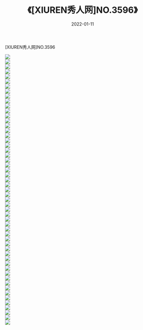 ﻿---
layout: post
title:  《[XIUREN秀人网]NO.3596》
date:   2022-01-11
img: http://pic.660000.xyz/1:/秀人网/秀人网第04部分/[XIUREN秀人网]NO.3596/000.jpg
categories: [美女, 清纯, 唯美]
---

[XIUREN秀人网]NO.3596

 ![](http://pic.660000.xyz/1:/秀人网/秀人网第04部分/[XIUREN秀人网]NO.3596/001.jpg) <br>![](http://pic.660000.xyz/1:/秀人网/秀人网第04部分/[XIUREN秀人网]NO.3596/002.jpg) <br>![](http://pic.660000.xyz/1:/秀人网/秀人网第04部分/[XIUREN秀人网]NO.3596/003.jpg) <br>![](http://pic.660000.xyz/1:/秀人网/秀人网第04部分/[XIUREN秀人网]NO.3596/004.jpg) <br>![](http://pic.660000.xyz/1:/秀人网/秀人网第04部分/[XIUREN秀人网]NO.3596/005.jpg) <br>![](http://pic.660000.xyz/1:/秀人网/秀人网第04部分/[XIUREN秀人网]NO.3596/006.jpg) <br>![](http://pic.660000.xyz/1:/秀人网/秀人网第04部分/[XIUREN秀人网]NO.3596/007.jpg) <br>![](http://pic.660000.xyz/1:/秀人网/秀人网第04部分/[XIUREN秀人网]NO.3596/008.jpg) <br>![](http://pic.660000.xyz/1:/秀人网/秀人网第04部分/[XIUREN秀人网]NO.3596/009.jpg) <br>![](http://pic.660000.xyz/1:/秀人网/秀人网第04部分/[XIUREN秀人网]NO.3596/010.jpg) <br>![](http://pic.660000.xyz/1:/秀人网/秀人网第04部分/[XIUREN秀人网]NO.3596/011.jpg) <br>![](http://pic.660000.xyz/1:/秀人网/秀人网第04部分/[XIUREN秀人网]NO.3596/012.jpg) <br>![](http://pic.660000.xyz/1:/秀人网/秀人网第04部分/[XIUREN秀人网]NO.3596/013.jpg) <br>![](http://pic.660000.xyz/1:/秀人网/秀人网第04部分/[XIUREN秀人网]NO.3596/014.jpg) <br>![](http://pic.660000.xyz/1:/秀人网/秀人网第04部分/[XIUREN秀人网]NO.3596/015.jpg) <br>![](http://pic.660000.xyz/1:/秀人网/秀人网第04部分/[XIUREN秀人网]NO.3596/016.jpg) <br>![](http://pic.660000.xyz/1:/秀人网/秀人网第04部分/[XIUREN秀人网]NO.3596/017.jpg) <br>![](http://pic.660000.xyz/1:/秀人网/秀人网第04部分/[XIUREN秀人网]NO.3596/018.jpg) <br>![](http://pic.660000.xyz/1:/秀人网/秀人网第04部分/[XIUREN秀人网]NO.3596/019.jpg) <br>![](http://pic.660000.xyz/1:/秀人网/秀人网第04部分/[XIUREN秀人网]NO.3596/020.jpg) <br>![](http://pic.660000.xyz/1:/秀人网/秀人网第04部分/[XIUREN秀人网]NO.3596/021.jpg) <br>![](http://pic.660000.xyz/1:/秀人网/秀人网第04部分/[XIUREN秀人网]NO.3596/022.jpg) <br>![](http://pic.660000.xyz/1:/秀人网/秀人网第04部分/[XIUREN秀人网]NO.3596/023.jpg) <br>![](http://pic.660000.xyz/1:/秀人网/秀人网第04部分/[XIUREN秀人网]NO.3596/024.jpg) <br>![](http://pic.660000.xyz/1:/秀人网/秀人网第04部分/[XIUREN秀人网]NO.3596/025.jpg) <br>![](http://pic.660000.xyz/1:/秀人网/秀人网第04部分/[XIUREN秀人网]NO.3596/026.jpg) <br>![](http://pic.660000.xyz/1:/秀人网/秀人网第04部分/[XIUREN秀人网]NO.3596/027.jpg) <br>![](http://pic.660000.xyz/1:/秀人网/秀人网第04部分/[XIUREN秀人网]NO.3596/028.jpg) <br>![](http://pic.660000.xyz/1:/秀人网/秀人网第04部分/[XIUREN秀人网]NO.3596/029.jpg) <br>![](http://pic.660000.xyz/1:/秀人网/秀人网第04部分/[XIUREN秀人网]NO.3596/030.jpg) <br>![](http://pic.660000.xyz/1:/秀人网/秀人网第04部分/[XIUREN秀人网]NO.3596/031.jpg) <br>![](http://pic.660000.xyz/1:/秀人网/秀人网第04部分/[XIUREN秀人网]NO.3596/032.jpg) <br>![](http://pic.660000.xyz/1:/秀人网/秀人网第04部分/[XIUREN秀人网]NO.3596/033.jpg) <br>![](http://pic.660000.xyz/1:/秀人网/秀人网第04部分/[XIUREN秀人网]NO.3596/034.jpg) <br>![](http://pic.660000.xyz/1:/秀人网/秀人网第04部分/[XIUREN秀人网]NO.3596/035.jpg) <br>![](http://pic.660000.xyz/1:/秀人网/秀人网第04部分/[XIUREN秀人网]NO.3596/036.jpg) <br>![](http://pic.660000.xyz/1:/秀人网/秀人网第04部分/[XIUREN秀人网]NO.3596/037.jpg) <br>![](http://pic.660000.xyz/1:/秀人网/秀人网第04部分/[XIUREN秀人网]NO.3596/038.jpg) <br>![](http://pic.660000.xyz/1:/秀人网/秀人网第04部分/[XIUREN秀人网]NO.3596/039.jpg) <br>![](http://pic.660000.xyz/1:/秀人网/秀人网第04部分/[XIUREN秀人网]NO.3596/040.jpg) <br>![](http://pic.660000.xyz/1:/秀人网/秀人网第04部分/[XIUREN秀人网]NO.3596/041.jpg) <br>![](http://pic.660000.xyz/1:/秀人网/秀人网第04部分/[XIUREN秀人网]NO.3596/042.jpg) <br>![](http://pic.660000.xyz/1:/秀人网/秀人网第04部分/[XIUREN秀人网]NO.3596/043.jpg) <br>![](http://pic.660000.xyz/1:/秀人网/秀人网第04部分/[XIUREN秀人网]NO.3596/044.jpg) <br>![](http://pic.660000.xyz/1:/秀人网/秀人网第04部分/[XIUREN秀人网]NO.3596/045.jpg) <br>![](http://pic.660000.xyz/1:/秀人网/秀人网第04部分/[XIUREN秀人网]NO.3596/046.jpg) <br>![](http://pic.660000.xyz/1:/秀人网/秀人网第04部分/[XIUREN秀人网]NO.3596/047.jpg) <br>![](http://pic.660000.xyz/1:/秀人网/秀人网第04部分/[XIUREN秀人网]NO.3596/048.jpg) <br>![](http://pic.660000.xyz/1:/秀人网/秀人网第04部分/[XIUREN秀人网]NO.3596/049.jpg) <br>![](http://pic.660000.xyz/1:/秀人网/秀人网第04部分/[XIUREN秀人网]NO.3596/050.jpg) <br>![](http://pic.660000.xyz/1:/秀人网/秀人网第04部分/[XIUREN秀人网]NO.3596/051.jpg) <br>![](http://pic.660000.xyz/1:/秀人网/秀人网第04部分/[XIUREN秀人网]NO.3596/052.jpg) <br>![](http://pic.660000.xyz/1:/秀人网/秀人网第04部分/[XIUREN秀人网]NO.3596/053.jpg) <br>![](http://pic.660000.xyz/1:/秀人网/秀人网第04部分/[XIUREN秀人网]NO.3596/054.jpg) <br>![](http://pic.660000.xyz/1:/秀人网/秀人网第04部分/[XIUREN秀人网]NO.3596/055.jpg) <br>